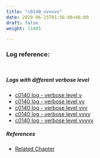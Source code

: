```yaml
---
title: "c0140_vvvvvv"
date: 2020-06-25T01:56:06+66:00
draft: false
weight: 11405

---
```


### Log reference: <no value>

```
    
```

##### Logs with different verbose level
* [c0140 log - verbose level v](../../logs/c0140_v)
* [c0140 log - verbose level vv](../../logs/c0140_vv)
* [c0140 log - verbose level vvv](../../logs/c0140_vvv)
* [c0140 log - verbose level vvvv](../../logs/c0140_vvvv)
* [c0140 log - verbose level vvvvv](../../logs/c0140_vvvvv)

##### References
* [Related Chapter](../../usage/c0140)
